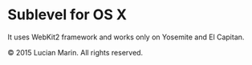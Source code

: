 # Sublevel for OS X

It uses WebKit2 framework and works only on Yosemite and El Capitan.

&copy; 2015 Lucian Marin. All rights reserved.
